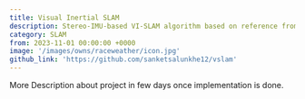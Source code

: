 ```yaml
---
title: Visual Inertial SLAM
description: Stereo-IMU-based VI-SLAM algorithm based on reference from ORB, OpenVINS, and VINSMono.
category: SLAM
from: 2023-11-01 00:00:00 +0000
image: '/images/owns/raceweather/icon.jpg'
github_link: 'https://github.com/sanketsalunkhe12/vslam'
---
```


More Description about project in few days once implementation is done.

<div class="gallery-box">
  <div class="gallery">
<!--     <img src="/images/owns/raceweather/screenshot-coming.jpg" loading="lazy" alt="Coming screen"> -->
<!--     <img src="/images/owns/raceweather/screenshot-event-detail.jpg" loading="lazy" alt="Event detail screen"> -->
<!--     <img src="/images/owns/raceweather/screenshot-serie-detail.jpg" loading="lazy" alt="Serie detail screen"> -->
  </div>
<!--   <em>Screenshots from the <a href="https://apps.apple.com/app/race-weather-app/id6444075511">App Store</a></em> -->
</div>
